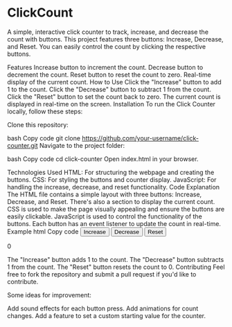 # ClickCount

A simple, interactive click counter to track, increase, and decrease the count with buttons. This project features three buttons: Increase, Decrease, and Reset. You can easily control the count by clicking the respective buttons.

Features
Increase button to increment the count.
Decrease button to decrement the count.
Reset button to reset the count to zero.
Real-time display of the current count.
How to Use
Click the "Increase" button to add 1 to the count.
Click the "Decrease" button to subtract 1 from the count.
Click the "Reset" button to set the count back to zero.
The current count is displayed in real-time on the screen.
Installation
To run the Click Counter locally, follow these steps:

Clone this repository:

bash
Copy code
git clone https://github.com/your-username/click-counter.git
Navigate to the project folder:

bash
Copy code
cd click-counter
Open index.html in your browser.

Technologies Used
HTML: For structuring the webpage and creating the buttons.
CSS: For styling the buttons and counter display.
JavaScript: For handling the increase, decrease, and reset functionality.
Code Explanation
The HTML file contains a simple layout with three buttons: Increase, Decrease, and Reset. There's also a section to display the current count.
CSS is used to make the page visually appealing and ensure the buttons are easily clickable.
JavaScript is used to control the functionality of the buttons. Each button has an event listener to update the count in real-time.
Example
html
Copy code
<button id="increase-btn">Increase</button>
<button id="decrease-btn">Decrease</button>
<button id="reset-btn">Reset</button>
<p id="count-display">0</p>
The "Increase" button adds 1 to the count.
The "Decrease" button subtracts 1 from the count.
The "Reset" button resets the count to 0.
Contributing
Feel free to fork the repository and submit a pull request if you'd like to contribute.

Some ideas for improvement:

Add sound effects for each button press.
Add animations for count changes.
Add a feature to set a custom starting value for the counter.
